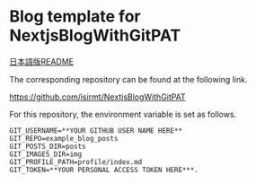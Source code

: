 # Blog template for NextjsBlogWithGitPAT

[日本語版README](/README-jp.md)

The corresponding repository can be found at the following link.

<https://github.com/isirmt/NextjsBlogWithGitPAT>

For this repository, the environment variable is set as follows.

```env
GIT_USERNAME=**YOUR GITHUB USER NAME HERE**
GIT_REPO=example_blog_posts
GIT_POSTS_DIR=posts
GIT_IMAGES_DIR=img
GIT_PROFILE_PATH=profile/index.md
GIT_TOKEN=**YOUR PERSONAL ACCESS TOKEN HERE***.
```
